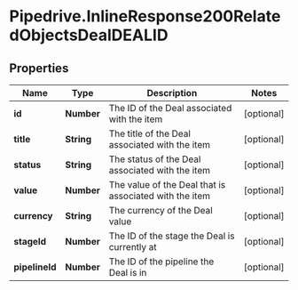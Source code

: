 # Pipedrive.InlineResponse200RelatedObjectsDealDEALID

## Properties

Name | Type | Description | Notes
------------ | ------------- | ------------- | -------------
**id** | **Number** | The ID of the Deal associated with the item | [optional] 
**title** | **String** | The title of the Deal associated with the item | [optional] 
**status** | **String** | The status of the Deal associated with the item | [optional] 
**value** | **Number** | The value of the Deal that is associated with the item | [optional] 
**currency** | **String** | The currency of the Deal value | [optional] 
**stageId** | **Number** | The ID of the stage the Deal is currently at | [optional] 
**pipelineId** | **Number** | The ID of the pipeline the Deal is in | [optional] 


